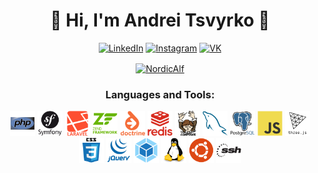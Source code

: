 <h1 align="center">🌱 Hi, I'm Andrei Tsvyrko 🌱</h1>
<p align="center">
 <a href="https://www.linkedin.com/in/andrew-tsvyrko/" target="_blank"><img alt="LinkedIn" src="https://img.shields.io/badge/LinkedIn-0077B5?style=for-the-badge&logo=linkedin&logoColor=white"></a>
 <a href="https://www.instagram.com/nordic_alf" target="_blank"><img alt="Instagram" src="https://img.shields.io/badge/Instagram-E4405F?style=for-the-badge&logo=instagram&logoColor=white"></a>
 <a href="https://vk.com/nordic_alf" target="_blank"><img alt="VK" src="https://img.shields.io/badge/вконтакте-%232E87FB.svg?&style=for-the-badge&logo=vk&logoColor=white"></a>
</p>
<div align="center">
 <a href="https://github.com/NordicAlf">
  <img align="center" src="https://github-readme-stats.vercel.app/api/top-langs?username=NordicAlf&layout=compact&show_icons=true&locale=en&theme=dark"                alt="NordicAlf" />
 </a>
</div>
 
<h3 align="center">Languages and Tools:</h3>
<p align="center">
 <img src="https://raw.githubusercontent.com/devicons/devicon/master/icons/php/php-original.svg" alt="php" width="40" height="40"/>
 <img src="https://raw.githubusercontent.com/devicons/devicon/master/icons/symfony/symfony-original-wordmark.svg" alt="symfony" width="40" height="40"/>
 <img src="https://github.com/devicons/devicon/blob/master/icons/laravel/laravel-plain-wordmark.svg" alt="laravel" width="40" height="40"/>
 <img src="https://github.com/devicons/devicon/blob/master/icons/zend/zend-plain-wordmark.svg" alt="zend" width="40" height="40"/>
 <img src="https://raw.githubusercontent.com/devicons/devicon/master/icons/doctrine/doctrine-plain-wordmark.svg" alt="doctrine" width="40" height="40"/>
 <img src="https://github.com/devicons/devicon/blob/master/icons/redis/redis-plain-wordmark.svg" alt="redis" width="40" height="40"/> 
 <img src="https://raw.githubusercontent.com/devicons/devicon/master/icons/composer/composer-original.svg" alt="composer" width="40" height="40"/>
 <img src="https://raw.githubusercontent.com/devicons/devicon/master/icons/mysql/mysql-original.svg" alt="mysql" width="40" height="40"/>
 <img src="https://github.com/devicons/devicon/blob/master/icons/postgresql/postgresql-original-wordmark.svg" alt="postgresql" width="40" height="40"/> 
 <img src="https://raw.githubusercontent.com/devicons/devicon/master/icons/javascript/javascript-original.svg" alt="javascript" width="40" height="40"/>
 <img src="https://github.com/devicons/devicon/blob/master/icons/threejs/threejs-original-wordmark.svg" alt="threejs" width="40" height="40"/>
 <img src="https://github.com/devicons/devicon/blob/master/icons/css3/css3-original-wordmark.svg" alt="css" width="40" height="40"/>
 <img src="https://raw.githubusercontent.com/devicons/devicon/master/icons/jquery/jquery-plain-wordmark.svg" alt="jquery" width="40" height="40"/>
 <img src="https://github.com/devicons/devicon/blob/master/icons/webpack/webpack-original.svg" alt="webpack" width="40" height="40"/>
 <img src="https://raw.githubusercontent.com/devicons/devicon/master/icons/linux/linux-original.svg" alt="linux" width="40" height="40"/>
 <img src="https://raw.githubusercontent.com/devicons/devicon/master/icons/ubuntu/ubuntu-plain.svg" alt="ubuntu" width="40" height="40"/>
 <img src="https://github.com/devicons/devicon/blob/master/icons/ssh/ssh-original-wordmark.svg" alt="ssh" width="40" height="40"/>
</p>
